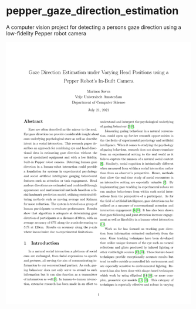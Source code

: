 # pepper_gaze_direction_estimation
A computer vision project for detecting a persons gaze direction using a low-fidelity Pepper robot camera

![](/report_images/0001.jpg)
